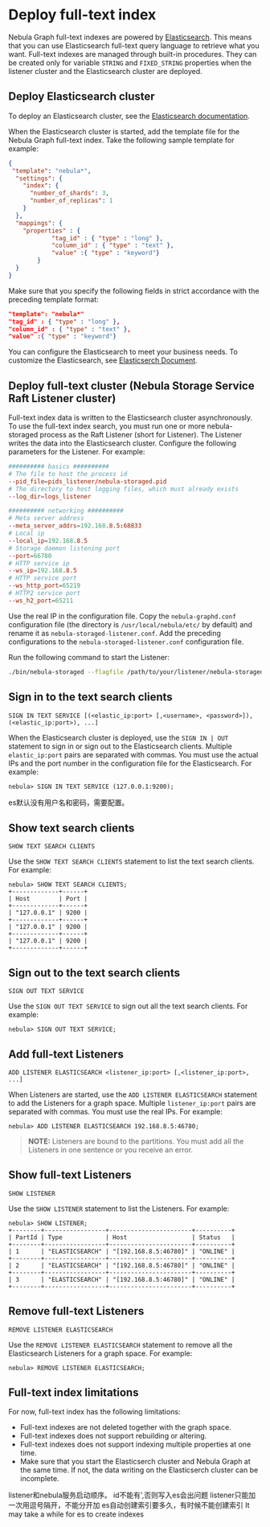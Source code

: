 # Deploy full-text index

Nebula Graph full-text indexes are powered by [Elasticsearch](https://en.wikipedia.org/wiki/Elasticsearch).  This means that you can use Elasticsearch full-text query language to retrieve what you want. Full-text indexes are managed through built-in procedures. They can be created only for variable `STRING` and `FIXED_STRING` properties when the listener cluster and the Elasticsearch cluster are deployed.

## Deploy Elasticsearch cluster

To deploy an Elasticsearch cluster, see the [Elasticsearch documentation](https://www.elastic.co/guide/en/cloud-on-k8s/current/k8s-deploy-elasticsearch.html).

When the Elasticsearch cluster is started, add the template file for the Nebula Graph full-text index. Take the following sample template for example:

```json
{
 "template": "nebula*",
  "settings": {
    "index": {
      "number_of_shards": 3,
      "number_of_replicas": 1
    }
  },
  "mappings": {
    "properties" : {
            "tag_id" : { "type" : "long" },
            "column_id" : { "type" : "text" },
            "value" :{ "type" : "keyword"}
        }
  }
}
```

Make sure that you specify the following fields in strict accordance with the preceding template format:

```json
"template": "nebula*"
"tag_id" : { "type" : "long" },
"column_id" : { "type" : "text" },
"value" :{ "type" : "keyword"}
```

You can configure the Elasticsearch to meet your business needs.  To customize the Elasticsearch, see [Elasticserch Document](https://www.elastic.co/guide/en/elasticsearch/reference/current/settings.html).

## Deploy full-text cluster (Nebula Storage Service Raft Listener cluster)

Full-text index data is written to the Elasticsearch cluster asynchronously. To use the full-text index search, you must run one or more nebula-storaged process as the Raft Listener (short for Listener). The Listener writes the data into the Elasticsearch cluster. Configure the following parameters for the Listener. For example:

```conf
########## basics ##########
# The file to host the process id
--pid_file=pids_listener/nebula-storaged.pid
# The directory to host logging files, which must already exists
--log_dir=logs_listener

########## networking ##########
# Meta server address
--meta_server_addrs=192.168.8.5:68833
# Local ip
--local_ip=192.168.8.5
# Storage daemon listening port
--port=66780
# HTTP service ip
--ws_ip=192.168.8.5
# HTTP service port
--ws_http_port=65219
# HTTP2 service port
--ws_h2_port=65211
```

Use the real IP in the configuration file. Copy the `nebula-graphd.conf` configuration file (the directory is `/usr/local/nebula/etc/` by default) and rename it as `nebula-storaged-listener.conf`. Add the preceding configurations to the `nebula-storaged-listener.conf` configuration file.

Run the following command to start the Listener:

```bash
./bin/nebula-storaged --flagfile /path/to/your/listener/nebula-storaged-listener.conf
```

## Sign in to the text search clients

```ngql
SIGN IN TEXT SERVICE [(<elastic_ip:port> [,<username>, <password>]), (<elastic_ip:port>), ...]
```

When the Elasticsearch cluster is deployed, use the `SIGN IN | OUT` statement to sign in or sign out to the Elasticsearch clients. Multiple `elastic_ip:port` pairs are separated with commas. You must use the actual IPs and the port number in the configuration file for the Elasticsearch. For example:

```ngql
nebula> SIGN IN TEXT SERVICE (127.0.0.1:9200);
```

es默认没有用户名和密码，需要配置。
## Show text search clients

```ngql
SHOW TEXT SEARCH CLIENTS
```

Use the `SHOW TEXT SEARCH CLIENTS` statement to list the text search clients. For example:

```ngql
nebula> SHOW TEXT SEARCH CLIENTS;
+-------------+------+
| Host        | Port |
+-------------+------+
| "127.0.0.1" | 9200 |
+-------------+------+
| "127.0.0.1" | 9200 |
+-------------+------+
| "127.0.0.1" | 9200 |
+-------------+------+
```

## Sign out to the text search clients

```ngql
SIGN OUT TEXT SERVICE
```

Use the `SIGN OUT TEXT SERVICE` to sign out all the text search clients. For example:

```ngql
nebula> SIGN OUT TEXT SERVICE;
```

## Add full-text Listeners

```ngql
ADD LISTENER ELASTICSEARCH <listener_ip:port> [,<listener_ip:port>, ...]
```

When Listeners are started, use the `ADD LISTENER ELASTICSEARCH` statement to add the Listeners for a graph space. Multiple `listener_ip:port` pairs are separated with commas. You must use the real IPs. For example:

```ngql
nebula> ADD LISTENER ELASTICSEARCH 192.168.8.5:46780;
```

> **NOTE:** Listeners are bound to the partitions. You must add all the Listeners in one sentence or you receive an error.

## Show full-text Listeners

```ngql
SHOW LISTENER
```

Use the `SHOW LISTENER` statement to list the Listeners. For example:

```ngql
nebula> SHOW LISTENER;
+--------+-----------------+-----------------------+----------+
| PartId | Type            | Host                  | Status   |
+--------+-----------------+-----------------------+----------+
| 1      | "ELASTICSEARCH" | "[192.168.8.5:46780]" | "ONLINE" |
+--------+-----------------+-----------------------+----------+
| 2      | "ELASTICSEARCH" | "[192.168.8.5:46780]" | "ONLINE" |
+--------+-----------------+-----------------------+----------+
| 3      | "ELASTICSEARCH" | "[192.168.8.5:46780]" | "ONLINE" |
+--------+-----------------+-----------------------+----------+
```

## Remove full-text Listeners

```ngql
REMOVE LISTENER ELASTICSEARCH
```

Use the `REMOVE LISTENER ELASTICSEARCH` statement to remove all the Elasticsearch Listeners for a graph space. For example:

```ngql
nebula> REMOVE LISTENER ELASTICSEARCH;
```

## Full-text index limitations

For now, full-text index has the following limitations:

- Full-text indexes are not deleted together with the graph space.
- Full-text indexes does not support rebuilding or altering.
- Full-text indexes does not support indexing multiple properties at one time.
- Make sure that you start the Elasticserch cluster and Nebula Graph at the same time. If not, the data writing on the Elasticserch cluster can be incomplete.



listener和nebula服务启动顺序。
id不能有',否则写入es会出问题
listener只能加一次用逗号隔开，不能分开加
es自动创建索引要多久，有时候不能创建索引
It may take a while for es to create indexes